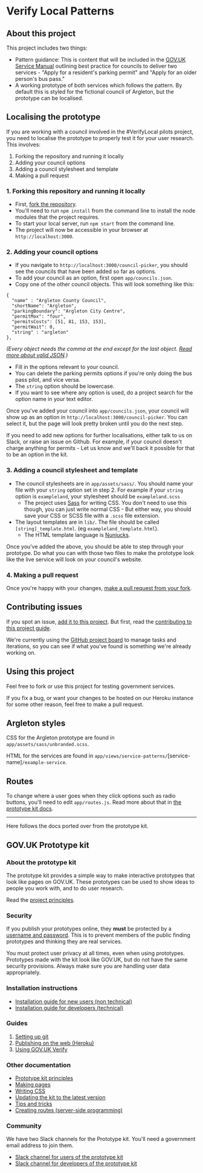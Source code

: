 # Verify Local Patterns

## About this project

This project includes two things:

  - Pattern guidance: This is content that will be included in the [GOV.UK Service Manual](https://gov.uk/service-manual) outlining best practice for councils to deliver two services - "Apply for a resident's parking permit" and "Apply for an older person's bus pass."
  - A working prototype of both services which follows the pattern. By default this is styled for the fictional council of Argleton, but the prototype can be localised.

## Localising the prototype

If you are working with a council involved in the #VerifyLocal pilots project, you need to localise the prototype to properly test it for your user research. This involves:

 1. Forking the repository and running it locally
 2. Adding your council options
 3. Adding a council stylesheet and template
 4. Making a pull request

### 1. Forking this repository and running it locally

 - First, [fork the repository](https://help.github.com/articles/fork-a-repo/).
 - You'll need to run `npm install` from the command line to install the node modules that the project requires.
 - To start your local server, run `npm start` from the command line.
 - The project will now be accessible in your browser at `http://localhost:3000`.

### 2. Adding your council options

 - If you navigate to `http://localhost:3000/council-picker`, you should see the councils that have been added so far as options.
 - To add your council as an option, first open `app/councils.json`.
 - Copy one of the other council objects. This will look something like this:

 ```
 {
   "name" : "Argleton County Council",
   "shortName": "Argleton",
   "parkingBoundary": "Argleton City Centre",
   "permitMax": "four",
   "permitsCosts": [51, 81, 153, 153],
   "permitWait": 0,
   "string" : "argleton"
 },
 ```
 *(Every object needs the comma at the end except for the last object. [Read more about valid JSON](https://en.wikipedia.org/wiki/JSON#Example).)*

 - Fill in the options relevant to your council.
 - You can delete the parking permits options if you're only doing the bus pass pilot, and vice versa.
 - The `string` option should be lowercase.
 - If you want to see where any option is used, do a project search for the option name in your text editor.

Once you've added your council into `app/councils.json`, your council will show up as an option in `http://localhost:3000/council-picker`. You can select it, but the page will look pretty broken until you do the next step.

If you need to add new options for further localisations, either talk to us on Slack, or raise an issue on Github. For example, if your council doesn't charge anything for permits - Let us know and we'll back it possible for that to be an option in the kit.

### 3. Adding a council stylesheet and template

 - The council stylesheets are in `app/assets/sass/`. You should name your file with your `string` option set in step 2. For example if your `string` option is `exampleland`, your stylesheet should be `exampleland.scss`
   - The project uses [Sass](http://sass-lang.com/) for writing CSS. You don't need to use this though, you can just write normal CSS - But either way, you should save your CSS or SCSS file with a `.scss` file extension.
 - The layout templates are in `lib/`. The file should be called `[string]_template.html`. (eg `exampleland_template.html`).
   - The HTML template language is [Nunjucks](https://mozilla.github.io/nunjucks/).

Once you've added the above, you should be able to step through your prototype. Do what you can with those two files to make the prototype look like the live service will look on your council's website.

### 4. Making a pull request

Once you're happy with your changes, [make a pull request from your fork](https://help.github.com/articles/creating-a-pull-request-from-a-fork/).


## Contributing issues

If you spot an issue, [add it to this project](https://github.com/alphagov/verify-local-patterns/issues/new). But first, read the [contributing to this project guide](https://github.com/alphagov/verify-local-patterns/blob/master/CONTRIBUTING.md).

We're currently using the [GitHub project board](https://github.com/alphagov/verify-local-patterns/projects/1) to manage tasks and iterations, so you can see if what you've found is something we're already working on.

## Using this project

Feel free to fork or use this project for testing government services.

If you fix a bug, or want your changes to be hosted on our Heroku instance for some other reason, feel free to make a pull request.

## Argleton styles

CSS for the Argleton prototype are found in `app/assets/sass/unbranded.scss`.

HTML for the services are found in `app/views/service-patterns/`[service-name]`/example-service`.

## Routes

To change where a user goes when they click options such as radio buttons, you'll need to edit `app/routes.js`. Read more about that in [the prototype kit docs](https://govuk-prototype-kit.herokuapp.com/docs/creating-routes).

---

Here follows the docs ported over from the prototype kit.

## GOV.UK Prototype kit

### About the prototype kit

The prototype kit provides a simple way to make interactive prototypes that look like pages on GOV.UK. These prototypes can be used to show ideas to people you work with, and to do user research.

Read the [project principles](https://govuk-prototype-kit.herokuapp.com/docs/principles).

### Security

If you publish your prototypes online, they **must** be protected by a [username and password](https://govuk-prototype-kit.herokuapp.com/docs/publishing-on-heroku). This is to prevent members of the public finding prototypes and thinking they are real services.

You must protect user privacy at all times, even when using prototypes. Prototypes made with the kit look like GOV.UK, but do not have the same security provisions. Always make sure you are handling user data appropriately.

### Installation instructions

- [Installation guide for new users (non technical)](https://govuk-prototype-kit.herokuapp.com/docs/install/introduction)
- [Installation guide for developers (technical)](https://govuk-prototype-kit.herokuapp.com/docs/install/developer-install-instructions)

### Guides

1. [Setting up git](https://govuk-prototype-kit.herokuapp.com/docs/setting-up-git)
2. [Publishing on the web (Heroku)](https://govuk-prototype-kit.herokuapp.com/docs/publishing-on-heroku)
3. [Using GOV.UK Verify](https://govuk-prototype-kit.herokuapp.com/docs/using-verify)

### Other documentation

- [Prototype kit principles](https://govuk-prototype-kit.herokuapp.com/docs/principles)
- [Making pages](https://govuk-prototype-kit.herokuapp.com/docs/making-pages)
- [Writing CSS](https://govuk-prototype-kit.herokuapp.com/docs/writing-css)
- [Updating the kit to the latest version](https://govuk-prototype-kit.herokuapp.com/docs/updating-the-kit)
- [Tips and tricks](https://govuk-prototype-kit.herokuapp.com/docs/tips-and-tricks)
- [Creating routes (server-side programming)](https://govuk-prototype-kit.herokuapp.com/docs/creating-routes)

### Community

We have two Slack channels for the Prototype kit. You'll need a government email address to join them.

* [Slack channel for users of the prototype kit](https://ukgovernmentdigital.slack.com/messages/prototype-kit/)
* [Slack channel for developers of the prototype kit](https://ukgovernmentdigital.slack.com/messages/prototype-kit-dev/)
